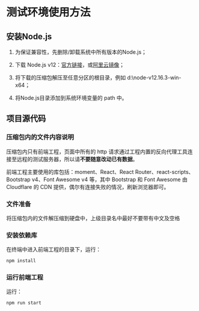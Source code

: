 # 测试环境使用方法

## 安装Node.js

1. 为保证兼容性，先删除/卸载系统中所有版本的Node.js；

1. 下载 Node.js v12：[官方链接](https://nodejs.org/dist/v12.16.3/node-v12.16.3-win-x64.zip)，或[阿里云镜像](https://npm.taobao.org/mirrors/node/v12.16.3/node-v12.16.3-win-x64.zip)；

1. 将下载的压缩包解压至任意分区的根目录，例如 d:\node-v12.16.3-win-x64；

1. 将Node.js目录添加到系统环境变量的 path 中。

## 项目源代码

### 压缩包内的文件内容说明

压缩包内只有前端工程，页面中所有的 http 请求通过工程内置的反向代理工具连接至远程的测试服务器，所以请**不要随意改动已有数据**。

前端工程主要使用的库包括：moment、React、React Router、react-scripts、Bootstrap v4、Font Awesome v4 等，其中 Bootstrap 和 Font Awesome 由 Cloudflare 的 CDN 提供，偶尔有连接失败的情况，刷新浏览器即可。

### 文件准备

将压缩包内的文件解压缩到硬盘中，上级目录名中最好不要带有中文及空格

### 安装依赖库

在终端中进入前端工程的目录下，运行：

```bash
npm install
```

### 运行前端工程

运行：

```bash
npm run start
```
